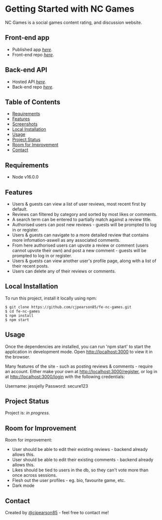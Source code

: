 # Getting Started with NC Games

NC Games is a social games content rating, and discussion website.

## Front-end app

- Published app [_here_](https://brave-khorana-429f41.netlify.app).
- Front-end repo [_here_](https://github.com/cjpearson85/fe-nc-games).

## Back-end API

- Hosted API [_here_](https://nc-games-chris.herokuapp.com/api).
- Back-end repo [_here_](https://github.com/cjpearson85/be-nc-games).

## Table of Contents

- [Requirements](#requirements)
- [Features](#features)
- [Screenshots](#screenshots)
- [Local Installation](#local-installation)
- [Usage](#usage)
- [Project Status](#project-status)
- [Room for Improvement](#room-for-improvement)
- [Contact](#contact)

## Requirements

- Node v16.0.0

## Features

- Users & guests can view a list of user reviews, most recent first by default.
- Reviews can filtered by category and sorted by most likes or comments.
- A search term can be entered to partially match against a review title.
- Authorised users can post new reviews - guests will be prompted to log in or register.
- Users & guests can navigate to a more detailed review that contains more infomation-aswell as any associated comments.
- From here authorised users can upvote a review or comment (users cannot upvote their own) and post a new comment - guests will be prompted to log in or register.
- Users & guests can view another user's profile page, along with a list of their recent posts.
- Users can delete any of their reviews or comments.

## Local Installation

To run this project, install it locally using npm:

```
$ git clone https://github.com/cjpearson85/fe-nc-games.git
$ cd fe-nc-games
$ npm install
$ npm start
```

## Usage

Once the dependencies are installed, you can run 'npm start' to start the application in development mode. Open [http://localhost:3000](http://localhost:3000) to view it in the browser.

Many features of the site - such as posting reviews & comments - require an account. Either make your own at [http://localhost:3000/register](http://localhost:3000/register), or log in at [http://localhost:3000/login](http://localhost:3000/login) with the following credentials:

Username: jessjelly
Password: secure123

## Project Status

Project is: _in progress_.

## Room for Improvement

Room for improvement:

- User should be able to edit their existing reviews - backend already allows this.
- User should be able to edit their existing comments - backend already allows this.
- Likes should be tied to users in the db, so they can't vote more than once across sessions.
- Flesh out the user profiles - eg. bio, favourite game, etc.
- Dark mode

## Contact

Created by [@cjpearson85](https://cjpearson-dev.netlify.app/) - feel free to contact me!
